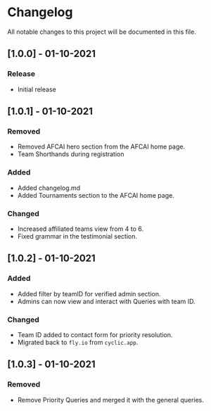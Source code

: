 # Changelog

All notable changes to this project will be documented in this file.

## [1.0.0] - 01-10-2021

### Release

- Initial release

## [1.0.1] - 01-10-2021

### Removed

- Removed AFCAI hero section from the AFCAI home page.
- Team Shorthands during registration

### Added

- Added changelog.md
- Added Tournaments section to the AFCAI home page.

### Changed

- Increased affiliated teams view from 4 to 6.
- Fixed grammar in the testimonial section.

## [1.0.2] - 01-10-2021

### Added

- Added filter by teamID for verified admin section.
- Admins can now view and interact with Queries with team ID.

### Changed

- Team ID added to contact form for priority resolution.
- Migrated back to `fly.io` from `cyclic.app`.

## [1.0.3] - 01-10-2021

### Removed

- Remove Priority Queries and merged it with the general queries.
